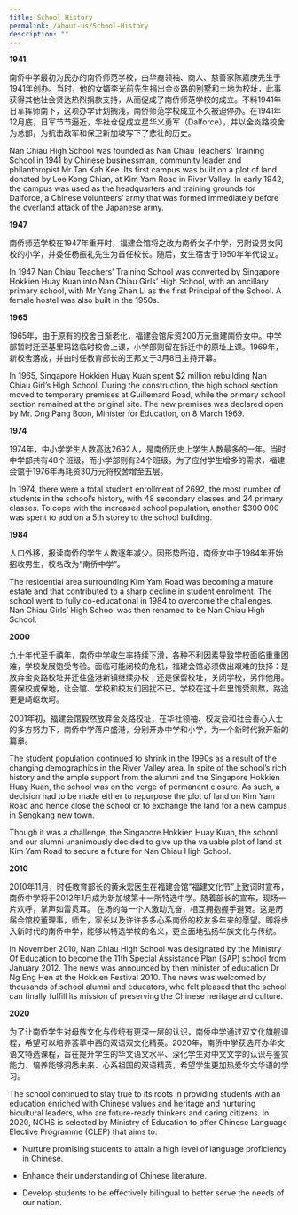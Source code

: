 ```yaml
---
title: School History
permalink: /about-us/School-History
description: ""
---
```

**1941**

南侨中学最初为民办的南侨师范学校，由华裔领袖、商人、慈善家陈嘉庚先生于1941年创办。当时，他的女婿李光前先生捐出金炎路的别墅和土地为校址，此事获得其他社会贤达热烈捐款支持，从而促成了南侨师范学校的成立。不料1941年日军挥师南下，这项办学计划搁浅，南侨师范学校成立不久被迫停办。在1941年12月底，日军节节逼近，华社仓促成立星华义勇军（Dalforce），并以金炎路校舍为总部，为抗击敌军和保卫新加坡写下了悲壮的历史。

Nan Chiau High School was founded as Nan Chiau Teachers’ Training School in 1941 by Chinese businessman, community leader and philanthropist Mr Tan Kah Kee. Its first campus was built on a plot of land donated by Lee Kong Chian, at Kim Yam Road in River Valley. In early 1942, the campus was used as the headquarters and training grounds for Dalforce, a Chinese volunteers’ army that was formed immediately before the overland attack of the Japanese army.

  

**1947**

南侨师范学校在1947年重开时，福建会馆将之改为南侨女子中学，另附设男女同校的小学，并委任杨振礼先生为首任校长。随后，女生宿舍于1950年年代设立。

In 1947 Nan Chiau Teachers’ Training School was converted by Singapore Hokkien Huay Kuan into Nan Chiau Girls’ High School, with an ancillary primary school, with Mr Yang Zhen Li as the first Principal of the School. A female hostel was also built in the 1950s. 

  

**1965**

1965年，由于原有的校舍日渐老化，福建会馆斥资200万元重建南侨女中。中学部暂时迁至基里玛路临时校舍上课，小学部则留在拆迁中的原址上课。1969年，新校舍落成，并由时任教育部长的王邦文于3月8日主持开幕。

In 1965, Singapore Hokkien Huay Kuan spent $2 million rebuilding Nan Chiau Girl’s High School. During the construction, the high school section moved to temporary premises at Guillemard Road, while the primary school section remained at the original site. The new premises was declared open by Mr. Ong Pang Boon, Minister for Education, on 8 March 1969.

  

**1974**

1974年，中小学学生人数高达2692人，是南侨历史上学生人数最多的一年。当时中学部共有48个班级，而小学部则有24个班级。为了应付学生增多的需求，福建会馆于1976年再耗资30万元将校舍增至五层。

In 1974, there were a total student enrollment of 2692, the most number of students in the school’s history, with 48 secondary classes and 24 primary classes. To cope with the increased school population, another $300 000 was spent to add on a 5th storey to the school building.

  

**1984** 

人口外移，报读南侨的学生人数逐年减少。因形势所迫，南侨女中于1984年开始招收男生，校名改为“南侨中学”。

The residential area surrounding Kim Yam Road was becoming a mature estate and that contributed to a sharp decline in student enrolment. The school went to fully co-educational in 1984 to overcome the challenges. Nan Chiau Girls’ High School was then renamed to be Nan Chiau High School. 

  

**2000**

九十年代至千禧年，南侨中学收生率持续下滑，各种不利因素导致学校面临重重困难，学校发展饱受考验。面临可能闭校的危机，福建会馆必须做出艰难的抉择：是放弃金炎路校址并迁往盛港新镇继续办校；还是保留校址，关闭学校，另作他用。要保校或保地，让会馆、学校和校友们困扰不已。学校在这十年里饱受煎熬，路途更是崎岖坎坷。

2001年初，福建会馆毅然放弃金炎路校址，在华社领袖、校友会和社会善心人士的多方努力下，南侨中学落户盛港，分别开办中学和小学，为一个新时代掀开新的篇章。

The student population continued to shrink in the 1990s as a result of the changing demographics in the River Valley area. In spite of the school’s rich history and the ample support from the alumni and the Singapore Hokkien Huay Kuan, the school was on the verge of permanent closure. As such, a decision had to be made either to repurpose the plot of land on Kim Yam Road and hence close the school or to exchange the land for a new campus in Sengkang new town. 

Though it was a challenge, the Singapore Hokkien Huay Kuan, the school and our alumni unanimously decided to give up the valuable plot of land at Kim Yam Road to secure a future for Nan Chiau High School.

  

**2010**

2010年11月，时任教育部长的黄永宏医生在福建会馆“福建文化节”上致词时宣布，南侨中学将于2012年1月成为新加坡第十一所特选中学。随着部长的宣布，现场一片欢呼，掌声如雷贯耳。 在场的每一个人激动亢奋，相互拥抱握手道贺。这是历届会馆校董理事，师生，家长以及许许多多心系南侨的校友多年来的愿望。即将步入新时代的南侨中学，能够以特选学校的名义，更全面地弘扬华族文化与传统。

In November 2010, Nan Chiau High School was designated by the Ministry Of Education to become the 11th Special Assistance Plan (SAP) school from January 2012. The news was announced by then minister of education Dr Ng Eng Hen at the Hokkien Festival 2010. The news was welcomed by thousands of school alumni and educators, who felt pleased that the school can finally fulfill its mission of preserving the Chinese heritage and culture.

  

**2020** 

为了让南侨学生对母族文化与传统有更深一层的认识，南侨中学通过双文化旗舰课程，希望可以培养荟萃中西的双语双文化精英。2020年，南侨中学获选开办华文语文特选课程，旨在提升学生的华文语文水平、深化学生对中文文学的认识与鉴赏能力、培养能够洞悉未来、心系祖国的双语精英，希望学生更加热爱华文华语的学习。

The school continued to stay true to its roots in providing students with an education enriched with Chinese values and heritage and nurturing bicultural leaders, who are future-ready thinkers and caring citizens. In 2020, NCHS is selected by Ministry of Education to offer Chinese Language Elective Programme (CLEP) that aims to:

*   Nurture promising students to attain a high level of language proficiency in Chinese.
    
*   Enhance their understanding of Chinese literature. 
    
*   Develop students to be effectively bilingual to better serve the needs of our nation.